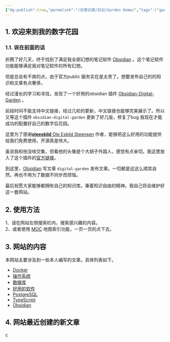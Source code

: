 ```yaml
---
{"dg-publish":true,"permalink":"/日常记录/日记/Garden Home/","tags":["gardenEntry"]}
---
```


## 1. 欢迎来到我的数字花园

### 1.1. 说在前面的话

折腾了好几天，终于找到了满足我全部幻想的笔记软件 [Obsidian](https://www.aming.tech/Obsidian/Obsidian/) 。这个笔记软件功能能够满足我对笔记软件的所有幻想。

但是总会有不爽的点，由于官方public 服务实在是太贵了。想要发布自己的的知识和文章有点奢侈。

经过漫长的学习和寻找，发现了一个好用的obsidian 插件 [Obsidian-Digital-Garden](https://www.aming.tech/404) 。

前段时间不能支持中文链接，经过几轮的更新，中文链接也能够完美展示了。所以又等这个插件 `obsidian-digital-garden` 更新了好几版，修复了bug 我现在才能成功的配置好自己的数字后花园。

这里为了感谢[**oleeskild** Ole Eskild Steensen](https://github.com/oleeskild) 作者，能够把这么好用的功能提供给我们免费使用，开源真是伟大。

虽说我和他没啥交集，但看他的头像是个大胡子外国人，感觉有点亲切。我这里放入了这个插件的[官方链接](https://github.com/oleeskild/Obsidian-Digital-Garden)。

到这里，[Obsidian](https://www.aming.tech/Obsidian/Obsidian/) 写文章 `digital-garden` 发布文章。一切都是这这么顺其自然。再也不用为了数据不同步而烦恼。

最后祝愿大家能够都拥有自己的知识库。秉着知识自由的精神。我自己将会维护好这一套网站。

## 2. 使用方法

1、请在网站左侧搜索栏内，搜索感兴趣的内容。  
2、或者使用 [MOC](https://www.aming.tech/404) 地图索引功能，一页一页的点下去。

## 3. 网站的内容

本网站主要涉及到一些本人编写的文章。具体列表如下。

-   [Docker](https://www.aming.tech/Docker/Docker/)
-   [操作系统](https://www.aming.tech/SYSTEM/)
-   [数据库](https://www.aming.tech/database/)
-   [好用的软件](https://www.aming.tech/soft/Soft/)
-   [PostgreSQL](https://www.aming.tech/PostgreSQL/PostgreSQL/)
-   [TypeScript](https://www.aming.tech/TypeScript/TypeScript/)
-   [Obsidian](https://www.aming.tech/Obsidian/Obsidian/)

## 4. 网站最近创建的新文章
c